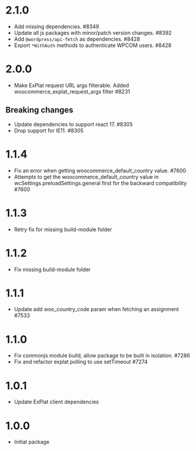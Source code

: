 # 2.1.0

-   Add missing dependencies. #8349
-   Update all js packages with minor/patch version changes. #8392
-   Add `@wordpress/api-fetch` as dependencies. #8428
-   Export `*WithAuth` methods to authenticate WPCOM users. #8428

# 2.0.0

-   Make ExPlat request URL args filterable. Added woocommerce_explat_request_args filter #8231

## Breaking changes

-   Update dependencies to support react 17. #8305
-   Drop support for IE11. #8305

# 1.1.4

-   Fix an error when getting woocommerce_default_country value. #7600
-   Attempts to get the woocommerce_default_country value in wcSettings.preloadSettings.general first for the backward compatibility #7600

# 1.1.3

-   Retry fix for missing build-module folder

# 1.1.2

-   Fix missing build-module folder

# 1.1.1

-   Update add woo_country_code param when fetching an assignment #7533

# 1.1.0

-   Fix commonjs module build, allow package to be built in isolation. #7286
-   Fix and refactor explat polling to use setTimeout #7274

# 1.0.1

-   Update ExPlat client dependencies

# 1.0.0

-   Initial package
